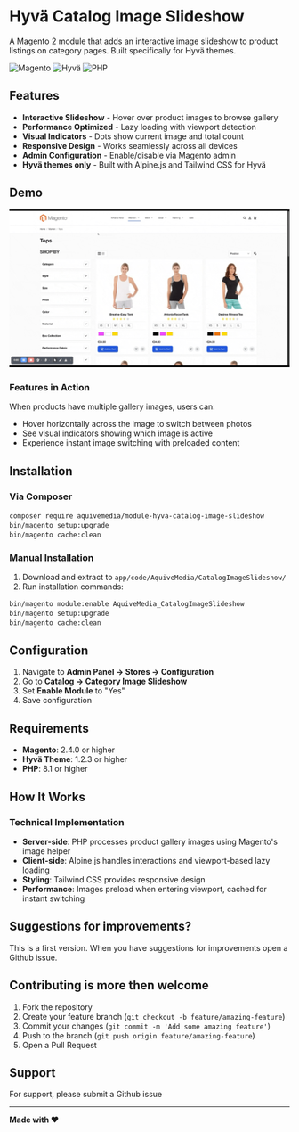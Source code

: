 # Hyvä Catalog Image Slideshow

A Magento 2 module that adds an interactive image slideshow to product listings on category pages. Built specifically for Hyvä themes.

![Magento](https://img.shields.io/badge/Magento-2.4+-orange)
![Hyvä](https://img.shields.io/badge/Hyvä-^1.2.3-blue)
![PHP](https://img.shields.io/badge/PHP-8.1+-blue)

## Features

- **Interactive Slideshow** - Hover over product images to browse gallery
- **Performance Optimized** - Lazy loading with viewport detection
- **Visual Indicators** - Dots show current image and total count
- **Responsive Design** - Works seamlessly across all devices
- **Admin Configuration** - Enable/disable via Magento admin
- **Hyvä themes only** - Built with Alpine.js and Tailwind CSS for Hyvä

## Demo

![Slideshow Demo](./docs/assets/demo.gif)

### Features in Action
When products have multiple gallery images, users can:
- Hover horizontally across the image to switch between photos
- See visual indicators showing which image is active
- Experience instant image switching with preloaded content

## Installation

### Via Composer

```bash
composer require aquivemedia/module-hyva-catalog-image-slideshow
bin/magento setup:upgrade
bin/magento cache:clean
```

### Manual Installation

1. Download and extract to `app/code/AquiveMedia/CatalogImageSlideshow/`
2. Run installation commands:

```bash
bin/magento module:enable AquiveMedia_CatalogImageSlideshow
bin/magento setup:upgrade
bin/magento cache:clean
```

## Configuration

1. Navigate to **Admin Panel → Stores → Configuration**
2. Go to **Catalog → Category Image Slideshow**
3. Set **Enable Module** to "Yes"
4. Save configuration

## Requirements

- **Magento**: 2.4.0 or higher
- **Hyvä Theme**: 1.2.3 or higher
- **PHP**: 8.1 or higher

## How It Works

### Technical Implementation

- **Server-side**: PHP processes product gallery images using Magento's image helper
- **Client-side**: Alpine.js handles interactions and viewport-based lazy loading
- **Styling**: Tailwind CSS provides responsive design
- **Performance**: Images preload when entering viewport, cached for instant switching

## Suggestions for improvements?

This is a first version. When you have suggestions for improvements open a Github issue.

## Contributing is more then welcome

1. Fork the repository
2. Create your feature branch (`git checkout -b feature/amazing-feature`)
3. Commit your changes (`git commit -m 'Add some amazing feature'`)
4. Push to the branch (`git push origin feature/amazing-feature`)
5. Open a Pull Request


## Support

For support, please submit a Github issue

---

**Made with ❤️**

